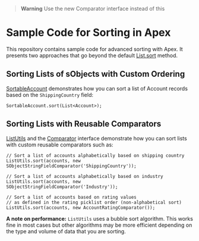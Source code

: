 > **Warning**
> Use the new Comparator interface instead of this

# Sample Code for Sorting in Apex

This repository contains sample code for advanced sorting with Apex. It presents two approaches that go beyond the default [List.sort](https://developer.salesforce.com/docs/atlas.en-us.apexcode.meta/apexcode/langCon_apex_collections_lists_sorting.htm) method.

## Sorting Lists of sObjects with Custom Ordering

[SortableAccount](force-app/main/default/classes/SortableAccount.cls) demonstrates how you can sort a list of Account records based on the `ShippingCountry` field:

```apex
SortableAccount.sort(List<Account>);
```

## Sorting Lists with Reusable Comparators

[ListUtils](force-app/main/default/classes/ListUtils.cls) and the [Comparator](force-app/main/default/classes/ListUtils.cls#L21) interface demonstrate how you can sort lists with custom reusable comparators such as:

```apex
// Sort a list of accounts alphabetically based on shipping country
ListUtils.sort(accounts, new SObjectStringFieldComparator('ShippingCountry'));

// Sort a list of accounts alphabetically based on industry
ListUtils.sort(accounts, new SObjectStringFieldComparator('Industry'));

// Sort a list of accounts based on rating values
// as defined in the rating picklist order (non-alphabetical sort)
ListUtils.sort(accounts, new AccountRatingComparator());
```

**A note on performance:** `ListUtils` uses a bubble sort algorithm. This works fine in most cases but other algorithms may be more efficient depending on the type and volume of data that you are sorting.
